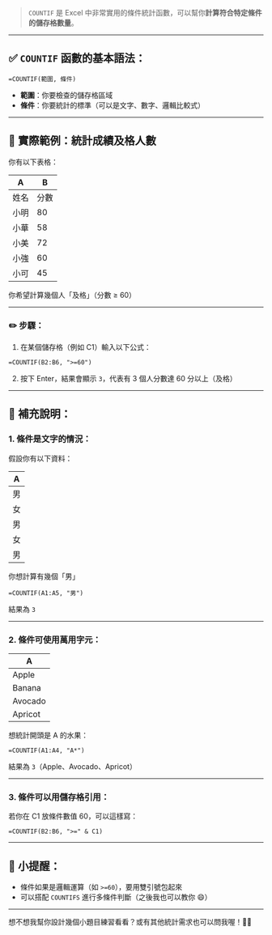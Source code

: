 > `COUNTIF` 是 Excel 中非常實用的條件統計函數，可以幫你**計算符合特定條件的儲存格數量**。

---

## ✅ `COUNTIF` 函數的基本語法：

```excel
=COUNTIF(範圍, 條件)
```

- **範圍**：你要檢查的儲存格區域
- **條件**：你要統計的標準（可以是文字、數字、邏輯比較式）

---

## 🧾 實際範例：統計成績及格人數

你有以下表格：

| A     | B   |
|-------|-----|
| 姓名  | 分數|
| 小明  | 80  |
| 小華  | 58  |
| 小美  | 72  |
| 小強  | 60  |
| 小可  | 45  |

你希望計算幾個人「及格」（分數 ≥ 60）

---

### ✏️ 步驟：

1. 在某個儲存格（例如 C1）輸入以下公式：

```excel
=COUNTIF(B2:B6, ">=60")
```

2. 按下 Enter，結果會顯示 `3`，代表有 3 個人分數達 60 分以上（及格）

---

## 📘 補充說明：

### 1. **條件是文字的情況：**

假設你有以下資料：

| A     |
|-------|
| 男   |
| 女   |
| 男   |
| 女   |
| 男   |

你想計算有幾個「男」

```excel
=COUNTIF(A1:A5, "男")
```

結果為 `3`

---

### 2. **條件可使用萬用字元：**

| A         |
|-----------|
| Apple     |
| Banana    |
| Avocado   |
| Apricot   |

想統計開頭是 A 的水果：

```excel
=COUNTIF(A1:A4, "A*")
```

結果為 `3`（Apple、Avocado、Apricot）

---

### 3. **條件可以用儲存格引用：**

若你在 C1 放條件數值 60，可以這樣寫：

```excel
=COUNTIF(B2:B6, ">=" & C1)
```

---

## 🎯 小提醒：

- 條件如果是邏輯運算（如 `>=60`），要用雙引號包起來
- 可以搭配 `COUNTIFS` 進行多條件判斷（之後我也可以教你 😄）

---

想不想我幫你設計幾個小題目練習看看？或有其他統計需求也可以問我喔！🧠✨